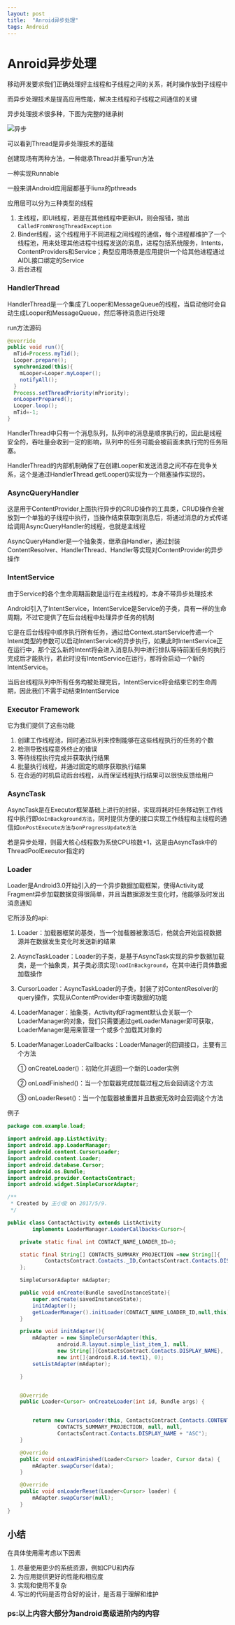 ```yaml
---
layout: post
title:  "Anroid异步处理"
tags: Android  
---
```


# Anroid异步处理

移动开发要求我们正确处理好主线程和子线程之间的关系，耗时操作放到子线程中



而异步处理技术是提高应用性能，解决主线程和子线程之间通信的关键



异步处理技术很多种，下图为完整的继承树

![异步](../../../images/photo/yibu.jpg)

可以看到Thread是异步处理技术的基础



创建现场有两种方法，一种继承Thread并重写run方法

一种实现Runnable





一般来讲Android应用层都基于liunx的pthreads

应用层可以分为三种类型的线程

1. 主线程，即UI线程，若是在其他线程中更新UI，则会报错，抛出`CalledFromWrongThreadException`
2. Binder线程，这个线程用于不同进程之间线程的通信，每个进程都维护了一个线程池，用来处理其他进程中线程发送的消息，进程包括系统服务，Intents，ContentProviders和Service；典型应用场景是应用提供一个给其他进程通过AIDL接口绑定的Service
3. 后台进程





### HandlerThread

HandlerThread是一个集成了Looper和MessageQueue的线程，当启动他时会自动生成Looper和MessageQueue，然后等待消息进行处理

run方法源码

```java
@override
public void run(){
  mTid=Process.myTid();
  Looper.prepare();
  synchronized(this){
    mLooper=Looper.myLooper();
    notifyAll();
  }
  Process.setThreadPriority(mPriority);
  onLooperPrepared();
  Looper.loop();
  mTid=-1;
}
```
HandlerThread中只有一个消息队列，队列中的消息是顺序执行的，因此是线程安全的，吞吐量会收到一定的影响，队列中的任务可能会被前面未执行完的任务阻塞。

HandlerThread的内部机制确保了在创建Looper和发送消息之间不存在竞争关系，这个是通过HandlerThread.getLooper()实现为一个阻塞操作实现的。







### AsyncQueryHandler

这是用于ContentProvider上面执行异步的CRUD操作的工具类，CRUD操作会被放到一个单独的子线程中执行，当操作结束获取到消息后，将通过消息的方式传递给调用AsyncQueryHandler的线程，也就是主线程

AsyncQueryHandler是一个抽象类，继承自Handler，通过封装ContentResolver、HandlerThread、Handler等实现对ContentProvider的异步操作





### IntentService

由于Service的各个生命周期函数是运行在主线程的，本身不带异步处理技术

Android引入了IntentService，IntentService是Service的子类，具有一样的生命周期，不过它提供了在后台线程中处理异步任务的机制

它是在后台线程中顺序执行所有任务，通过给Context.startService传递一个Intent类型的参数可以启动IntentService的异步执行，如果此时IntentService正在运行中，那个这么新的Intent将会进入消息队列中进行排队等待前面任务的执行完成后才能执行，若此时没有IntentService在运行，那将会启动一个新的IntentService。

当后台线程队列中所有任务均被处理完后，IntentService将会结束它的生命周期，因此我们不需手动结束IntentService



### Executor Framework

它为我们提供了这些功能

1. 创建工作线程池，同时通过队列来控制能够在这些线程执行的任务的个数
2. 检测导致线程意外终止的错误
3. 等待线程执行完成并获取执行结果
4. 批量执行线程，并通过固定的顺序获取执行结果
5. 在合适的时机启动后台线程，从而保证线程执行结果可以很快反馈给用户



### AsyncTask

AsyncTask是在Executor框架基础上进行的封装，实现将耗时任务移动到工作线程中执行即`doInBackground方法`，同时提供方便的接口实现工作线程和主线程的通信如`onPostExecute方法与onProgressUpdate方法`



若是异步处理，则最大核心线程数为系统CPU核数+1，这是由AsyncTask中的ThreadPoolExecutor指定的





### Loader

Loader是Android3.0开始引入的一个异步数据加载框架，使得Activity或Fragment异步加载数据变得很简单，并且当数据源发生变化时，他能够及时发出消息通知



它所涉及的api:

1. Loader：加载器框架的基类，当一个加载器被激活后，他就会开始监视数据源并在数据发生变化时发送新的结果

2. AsyncTaskLoader：Loader的子类，是基于AsyncTask实现的异步数据加载类，是一个抽象类，其子类必须实现`loadInBackground`，在其中进行具体数据加载操作

3. CursorLoader：AsyncTaskLoader的子类，封装了对ContentResolver的query操作，实现从ContentProvider中查询数据的功能

4. LoaderManager：抽象类，Activity和Fragment默认会关联一个LoaderManager的对象，我们只需要通过getLoaderManager即可获取，LoaderManager是用来管理一个或多个加载其对象的

5. LoaderManager.LoaderCallbacks：LoaderManager的回调接口，主要有三个方法

   ① onCreateLoader()：初始化并返回一个新的Loader实例

   ② onLoadFinished()：当一个加载器完成加载过程之后会回调这个方法

   ③ onLoaderReset()：当一个加载器被重置并且数据无效时会回调这个方法



例子

```java
package com.example.load;

import android.app.ListActivity;
import android.app.LoaderManager;
import android.content.CursorLoader;
import android.content.Loader;
import android.database.Cursor;
import android.os.Bundle;
import android.provider.ContactsContract;
import android.widget.SimpleCursorAdapter;

/**
 * Created by 王小俊 on 2017/5/9.
 */

public class ContactActivity extends ListActivity
        implements LoaderManager.LoaderCallbacks<Cursor>{

    private static final int CONTACT_NAME_LOADER_ID=0;

    static final String[] CONTACTS_SUMMARY_PROJECTION =new String[]{
            ContactsContract.Contacts._ID,ContactsContract.Contacts.DISPLAY_NAME
    };

    SimpleCursorAdapter mAdapter;

    public void onCreate(Bundle savedInstanceState){
        super.onCreate(savedInstanceState);
        initAdapter();
        getLoaderManager().initLoader(CONTACT_NAME_LOADER_ID,null,this);
    }

    private void initAdapter(){
        mAdapter = new SimpleCursorAdapter(this,
                android.R.layout.simple_list_item_1, null,
                new String[]{ContactsContract.Contacts.DISPLAY_NAME},
                new int[]{android.R.id.text1}, 0);
        setListAdapter(mAdapter);

    }


    @Override
    public Loader<Cursor> onCreateLoader(int id, Bundle args) {


        return new CursorLoader(this, ContactsContract.Contacts.CONTENT_URI,
                CONTACTS_SUMMARY_PROJECTION, null, null,
                ContactsContract.Contacts.DISPLAY_NAME + "ASC");
    }

    @Override
    public void onLoadFinished(Loader<Cursor> loader, Cursor data) {
        mAdapter.swapCursor(data);
    }

    @Override
    public void onLoaderReset(Loader<Cursor> loader) {
        mAdapter.swapCursor(null);
    }
}
```






## 小结

在具体使用需考虑以下因素

1. 尽量使用更少的系统资源，例如CPU和内存
2. 为应用提供更好的性能和相应度
3. 实现和使用不复杂
4. 写出的代码是否符合好的设计，是否易于理解和维护











### ps:以上内容大部分为android高级进阶内的内容




